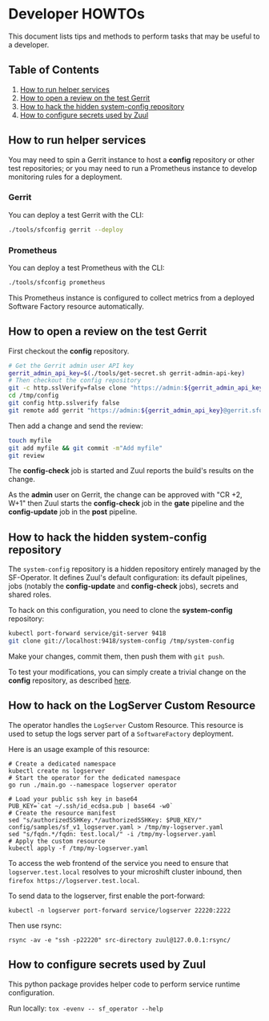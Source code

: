 # Developer HOWTOs

This document lists tips and methods to perform tasks that may be useful to a developer.

## Table of Contents

1. [How to run helper services](#how-to-run-helper-services)
2. [How to open a review on the test Gerrit](#how-to-open-a-review-on-the-test-gerrit)
3. [How to hack the hidden system-config repository](#how-to-hack-the-hidden-system-config-repository)
4. [How to configure secrets used by Zuul](#how-to-configure-secrets-used-by-zuul)

## How to run helper services

You may need to spin a Gerrit instance to host a **config** repository or other test repositories;
or you may need to run a Prometheus instance to develop monitoring rules for a deployment.

### Gerrit

You can deploy a test Gerrit with the CLI:

```sh
./tools/sfconfig gerrit --deploy
```

### Prometheus

You can deploy a test Prometheus with the CLI:

```sh
./tools/sfconfig prometheus
```

This Prometheus instance is configured to collect metrics from a deployed Software Factory resource automatically.

## How to open a review on the test Gerrit

First checkout the **config** repository.

```sh
# Get the Gerrit admin user API key
gerrit_admin_api_key=$(./tools/get-secret.sh gerrit-admin-api-key)
# Then checkout the config repository
git -c http.sslVerify=false clone "https://admin:${gerrit_admin_api_key}@gerrit.sfop.me/a/config" /tmp/config
cd /tmp/config
git config http.sslverify false
git remote add gerrit "https://admin:${gerrit_admin_api_key}@gerrit.sfop.me/a/config"
```

Then add a change and send the review:

```sh
touch myfile
git add myfile && git commit -m"Add myfile"
git review
```

The **config-check** job is started and Zuul reports the build's results on the change.

As the **admin** user on Gerrit, the change can be approved with "CR +2, W+1" then Zuul starts
the **config-check** job in the **gate** pipeline and the **config-update** job in
the **post** pipeline.

## How to hack the hidden system-config repository

The `system-config` repository is a hidden repository entirely managed by the SF-Operator. It defines
Zuul's default configuration: its default pipelines, jobs (notably the **config-update** and
**config-check** jobs), secrets and shared roles.

To hack on this configuration, you need to clone the **system-config** repository:

```sh
kubectl port-forward service/git-server 9418
git clone git://localhost:9418/system-config /tmp/system-config
```

Make your changes, commit them, then push them with `git push`.

To test your modifications, you can simply create a trivial change on the **config** repository, as described [here](#how-to-open-a-review-on-the-test-gerrit).

## How to hack on the LogServer Custom Resource

The operator handles the `LogServer` Custom Resource. This resource is used to setup the logs server
part of a `SoftwareFactory` deployment.

Here is an usage example of this resource:

```shell
# Create a dedicated namespace
kubectl create ns logserver
# Start the operator for the dedicated namespace
go run ./main.go --namespace logserver operator
```

```shell
# Load your public ssh key in base64
PUB_KEY=`cat ~/.ssh/id_ecdsa.pub | base64 -w0`
# Create the resource manifest
sed "s/authorizedSSHKey.*/authorizedSSHKey: $PUB_KEY/" config/samples/sf_v1_logserver.yaml > /tmp/my-logserver.yaml
sed "s/fqdn.*/fqdn: test.local/" -i /tmp/my-logserver.yaml
# Apply the custom resource
kubectl apply -f /tmp/my-logserver.yaml
```

To access the web frontend of the service you need to ensure that `logserver.test.local` resolves to your
microshift cluster inbound, then `firefox https://logserver.test.local`.

To send data to the logserver, first enable the port-forward:

```shell
kubectl -n logserver port-forward service/logserver 22220:2222
```

Then use rsync:

```shell
rsync -av -e "ssh -p22220" src-directory zuul@127.0.0.1:rsync/
```

## How to configure secrets used by Zuul

This python package provides helper code to perform service runtime configuration.

Run locally: `tox -evenv -- sf_operator --help`